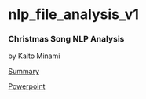 # nlp_file_analysis_v1

### Christmas Song NLP Analysis
by Kaito Minami

[Summary](https://github.khoury.northeastern.edu/minamik/nlp_file_analysis/files/273/DS.3500.hw3.Summary.KaitoMinami.pdf)

[Powerpoint](https://github.khoury.northeastern.edu/minamik/nlp_file_analysis/files/274/ds3500_nlp_KaitoMinami.pdf)
